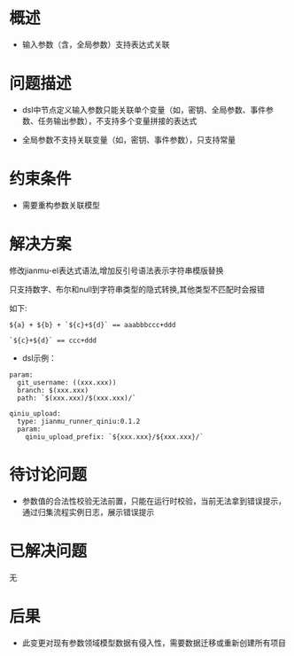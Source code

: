 # 概述

* 输入参数（含，全局参数）支持表达式关联

# 问题描述

* dsl中节点定义输入参数只能关联单个变量（如，密钥、全局参数、事件参数、任务输出参数），不支持多个变量拼接的表达式

* 全局参数不支持关联变量（如，密钥、事件参数），只支持常量

# 约束条件

* 需要重构参数关联模型

# 解决方案

修改jianmu-el表达式语法,增加反引号语法表示字符串模版替换

只支持数字、布尔和null到字符串类型的隐式转换,其他类型不匹配时会报错

如下:
```
${a} + ${b} + `${c}+${d}` == aaabbbccc+ddd 

`${c}+${d}` == ccc+ddd
```


* dsl示例：
```
param:
  git_username: ((xxx.xxx))
  branch: $(xxx.xxx)
  path: `$(xxx.xxx)/$(xxx.xxx)/`

qiniu_upload:
  type: jianmu_runner_qiniu:0.1.2
  param:
    qiniu_upload_prefix: `${xxx.xxx}/${xxx.xxx}/`
```

# 待讨论问题

* 参数值的合法性校验无法前置，只能在运行时校验，当前无法拿到错误提示，通过归集流程实例日志，展示错误提示 

# 已解决问题

无

# 后果

* 此变更对现有参数领域模型数据有侵入性，需要数据迁移或重新创建所有项目